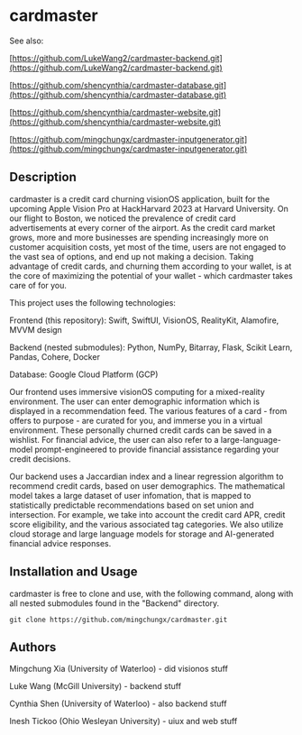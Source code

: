 # cardmaster

See also:

[https://github.com/LukeWang2/cardmaster-backend.git](https://github.com/LukeWang2/cardmaster-backend.git)

[https://github.com/shencynthia/cardmaster-database.git](https://github.com/shencynthia/cardmaster-database.git)

[https://github.com/shencynthia/cardmaster-website.git](https://github.com/shencynthia/cardmaster-website.git)

[https://github.com/mingchungx/cardmaster-inputgenerator.git](https://github.com/mingchungx/cardmaster-inputgenerator.git)

## Description

cardmaster is a credit card churning visionOS application, built for the upcoming Apple Vision Pro at HackHarvard 2023 at Harvard University. On our flight to Boston, we noticed the prevalence of credit card advertisements at every corner of the airport. As the credit card market grows, more and more businesses are spending increasingly more on customer acquisition costs, yet most of the time, users are not engaged to the vast sea of options, and end up not making a decision. Taking advantage of credit cards, and churning them according to your wallet, is at the core of maximizing the potential of your wallet - which cardmaster takes care of for you.


This project uses the following technologies:

Frontend (this repository): Swift, SwiftUI, VisionOS, RealityKit, Alamofire, MVVM design

Backend (nested submodules): Python, NumPy, Bitarray, Flask, Scikit Learn, Pandas, Cohere, Docker

Database: Google Cloud Platform (GCP)

Our frontend uses immersive visionOS computing for a mixed-reality environment. The user can enter demographic information which is displayed in a recommendation feed. The various features of a card - from offers to purpose - are curated for you, and immerse you in a virtual environment. These personally churned credit cards can be saved in a wishlist. For financial advice, the user can also refer to a large-language-model prompt-engineered to provide financial assistance regarding your credit decisions.

Our backend uses a Jaccardian index and a linear regression algorithm to recommend credit cards, based on user demographics. The mathematical model takes a large dataset of user infomation, that is mapped to statistically predictable recommendations based on set union and intersection. For example, we take into account the credit card APR, credit score eligibility, and the various associated tag categories. We also utilize cloud storage and large language models for storage and AI-generated financial advice responses. 


## Installation and Usage

cardmaster is free to clone and use, with the following command, along with all nested submodules found in the "Backend" directory.
```
git clone https://github.com/mingchungx/cardmaster.git
```


## Authors

Mingchung Xia (University of Waterloo) - did visionos stuff

Luke Wang (McGill University) - backend stuff

Cynthia Shen (University of Waterloo) - also backend stuff

Inesh Tickoo (Ohio Wesleyan University) - uiux and web stuff

